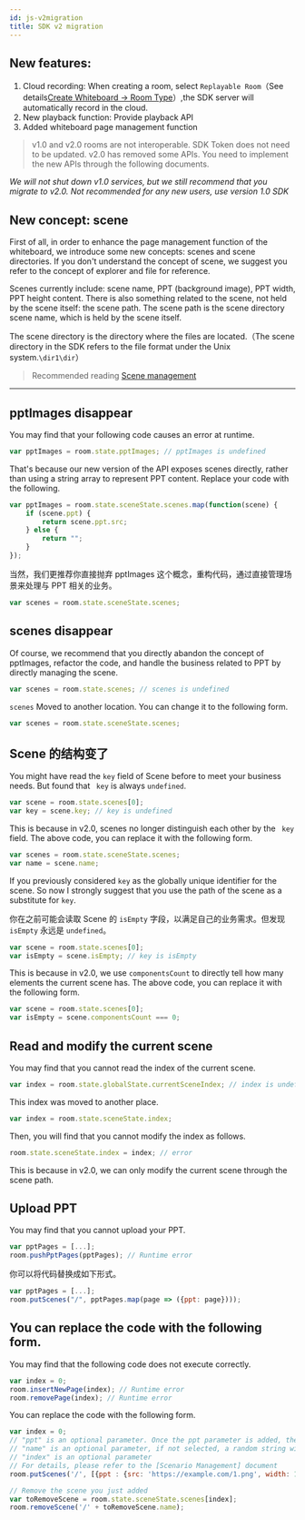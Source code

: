 ```yaml
---
id: js-v2migration
title: SDK v2 migration
---
```


## New features:

1. Cloud recording: When creating a room, select `Replayable Room`（See details[Create Whiteboard -> Room Type](server/api/whiteboard-base.md#create-whiteboard-room)）,the SDK server will automatically record in the cloud.
2. New playback function: Provide playback API
3. Added whiteboard page management function

>v1.0 and v2.0 rooms are not interoperable. SDK Token does not need to be updated. 
v2.0 has removed some APIs. You need to implement the new APIs through the following documents.

*We will not shut down v1.0 services, but we still recommend that you migrate to v2.0. Not recommended for any new users, use version 1.0 SDK*

## New concept: scene

First of all, in order to enhance the page management function of the whiteboard, we introduce some new concepts: scenes and scene directories.
If you don't understand the concept of scene, we suggest you refer to the concept of explorer and file for reference.

Scenes currently include: scene name, PPT (background image), PPT width, PPT height content.
There is also something related to the scene, not held by the scene itself: the scene path. The scene path is the scene directory scene name, which is held by the scene itself.

The scene directory is the directory where the files are located.（The scene directory in the SDK refers to the file format under the Unix system.`\dir1\dir`）

>Recommended reading [Scene management](../features/scenes.md) 

---

## pptImages disappear

You may find that your following code causes an error at runtime.

```javascript
var pptImages = room.state.pptImages; // pptImages is undefined
```

That's because our new version of the API exposes scenes directly, rather than using a string array to represent PPT content. Replace your code with the following.

```javascript
var pptImages = room.state.sceneState.scenes.map(function(scene) {
    if (scene.ppt) {
        return scene.ppt.src;
    } else {
        return "";
    }
});
```

当然，我们更推荐你直接抛弃 pptImages 这个概念，重构代码，通过直接管理场景来处理与 PPT 相关的业务。

```javascript
var scenes = room.state.sceneState.scenes;
```

## scenes disappear

Of course, we recommend that you directly abandon the concept of pptImages, refactor the code, and handle the business related to PPT by directly managing the scene.

```javascript
var scenes = room.state.scenes; // scenes is undefined
```

`scenes` Moved to another location. You can change it to the following form.

```javascript
var scenes = room.state.sceneState.scenes;
```

## Scene 的结构变了

You might have read the `key` field of Scene before to meet your business needs. But found that ` key` is always `undefined`.

```javascript
var scene = room.state.scenes[0];
var key = scene.key; // key is undefined
```

This is because in v2.0, scenes no longer distinguish each other by the `` key`` field. The above code, you can replace it with the following form.

```javascript
var scenes = room.state.sceneState.scenes;
var name = scene.name;
```

If you previously considered `key` as the globally unique identifier for the scene. So now I strongly suggest that you use the path of the scene as a substitute for `key`.

你在之前可能会读取 Scene 的 `isEmpty` 字段，以满足自己的业务需求。但发现 `isEmpty` 永远是 `undefined`。

```javascript
var scene = room.state.scenes[0];
var isEmpty = scene.isEmpty; // key is isEmpty
```

This is because in v2.0, we use `componentsCount` to directly tell how many elements the current scene has. The above code, you can replace it with the following form.

```javascript
var scene = room.state.scenes[0];
var isEmpty = scene.componentsCount === 0;
```

## Read and modify the current scene

You may find that you cannot read the index of the current scene.

```javascript
var index = room.state.globalState.currentSceneIndex; // index is undefined
```

This index was moved to another place.

```javascript
var index = room.state.sceneState.index;
```

Then, you will find that you cannot modify the index as follows.

```javascript
room.state.sceneState.index = index; // error
```

This is because in v2.0, we can only modify the current scene through the scene path.

## Upload PPT

You may find that you cannot upload your PPT.

```javascript
var pptPages = [...];
room.pushPptPages(pptPages); // Runtime error
```

你可以将代码替换成如下形式。

```javascript
var pptPages = [...];
room.putScenes("/", pptPages.map(page => ({ppt: page})));
```

## You can replace the code with the following form.

You may find that the following code does not execute correctly.

```javascript
var index = 0;
room.insertNewPage(index); // Runtime error
room.removePage(index); // Runtime error
```

You can replace the code with the following form.

```javascript
var index = 0;
// "ppt" is an optional parameter. Once the ppt parameter is added, the internal fields must be completed.
// "name" is an optional parameter, if not selected, a random string will be automatically generated
// "index" is an optional parameter
// For details, please refer to the [Scenario Management] document
room.putScenes('/', [{ppt : {src: 'https://example.com/1.png', width: 1024, height: 768}, name: '1'}], index);

// Remove the scene you just added
var toRemoveScene = room.state.sceneState.scenes[index];
room.removeScene('/' + toRemoveScene.name);
```